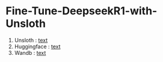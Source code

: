 # Fine-Tune-DeepseekR1-with-Unsloth

1. Unsloth : [text](https://docs.unsloth.ai/get-started/unsloth-notebooks)
2. Huggingface :  [text](https://docs.unsloth.ai/get-started/unsloth-notebooks)
3. Wandb : [text](https://wandb.ai/)

